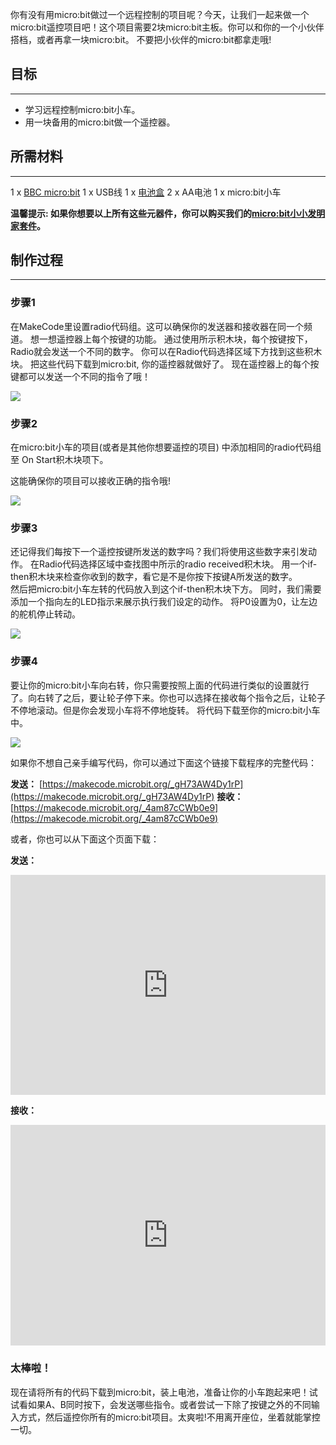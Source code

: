 你有没有用micro:bit做过一个远程控制的项目呢？今天，让我们一起来做一个micro:bit遥控项目吧！这个项目需要2块micro:bit主板。你可以和你的一个小伙伴搭档，或者再拿一块micro:bit。 不要把小伙伴的micro:bit都拿走哦!


## 目标
---

- 学习远程控制micro:bit小车。
- 用一块备用的micro:bit做一个遥控器。


## 所需材料  
---

1 x [BBC micro:bit](http://www.elecfreaks.com/estore/micro-bit-board.html)
1 x USB线
1 x [电池盒](http://www.elecfreaks.com/estore/2xaa-battery-holder-without-cover-for-micro-bit-board.html)
2 x AA电池
1 x micro:bit小车

**温馨提示: 如果你想要以上所有这些元器件，你可以购买我们的[micro:bit小小发明家套件](https://item.taobao.com/item.htm?spm=a230r.7195193.1997079397.9.z3IMPf&id=564707672256&abbucket=5)。** 


## 制作过程  
---

### 步骤1

在MakeCode里设置radio代码组。这可以确保你的发送器和接收器在同一个频道。
想一想遥控器上每个按键的功能。
通过使用所示积木块，每个按键按下，Radio就会发送一个不同的数字。
你可以在Radio代码选择区域下方找到这些积木块。
把这些代码下载到micro:bit, 你的遥控器就做好了。
现在遥控器上的每个按键都可以发送一个不同的指令了哦！

![](https://i.imgur.com/GK13ZiA.png)


### 步骤2

在micro:bit小车的项目(或者是其他你想要遥控的项目) 中添加相同的radio代码组至 On Start积木块项下。
 
这能确保你的项目可以接收正确的指令哦!

![](https://i.imgur.com/KsZS4Mg.png)


### 步骤3

还记得我们每按下一个遥控按键所发送的数字吗？我们将使用这些数字来引发动作。
在Radio代码选择区域中查找图中所示的radio received积木块。
用一个if-then积木块来检查你收到的数字，看它是不是你按下按键A所发送的数字。  
然后把micro:bit小车左转的代码放入到这个if-then积木块下方。
同时，我们需要添加一个指向左的LED指示来展示执行我们设定的动作。
将P0设置为0，让左边的舵机停止转动。

![](https://i.imgur.com/9buZPoA.png)


### 步骤4

要让你的micro:bit小车向右转，你只需要按照上面的代码进行类似的设置就行了。向右转了之后，要让轮子停下来。你也可以选择在接收每个指令之后，让轮子不停地滚动。但是你会发现小车将不停地旋转。
将代码下载至你的micro:bit小车中。

![](https://i.imgur.com/8jAmhRg.png)


如果你不想自己亲手编写代码，你可以通过下面这个链接下载程序的完整代码：

**发送：** [https://makecode.microbit.org/_gH73AW4Dy1rP](https://makecode.microbit.org/_gH73AW4Dy1rP)
**接收：** [https://makecode.microbit.org/_4am87cCWb0e9](https://makecode.microbit.org/_4am87cCWb0e9)

或者，你也可以从下面这个页面下载：  

**发送：**  

<div style="position:relative;height:0;padding-bottom:70%;overflow:hidden;"><iframe style="position:absolute;top:0;left:0;width:100%;height:100%;" src="https://makecode.microbit.org/#pub:_TKE3rA7CqL2w" frameborder="0" sandbox="allow-popups allow-forms allow-scripts allow-same-origin"></iframe></div>  


**接收：**  

<div style="position:relative;height:0;padding-bottom:70%;overflow:hidden;"><iframe style="position:absolute;top:0;left:0;width:100%;height:100%;" src="https://makecode.microbit.org/#pub:_4am87cCWb0e9" frameborder="0" sandbox="allow-popups allow-forms allow-scripts allow-same-origin"></iframe></div>  


### 太棒啦！

现在请将所有的代码下载到micro:bit，装上电池，准备让你的小车跑起来吧！试试看如果A、B同时按下，会发送哪些指令。或者尝试一下除了按键之外的不同输入方式，然后遥控你所有的micro:bit项目。太爽啦!不用离开座位，坐着就能掌控一切。
